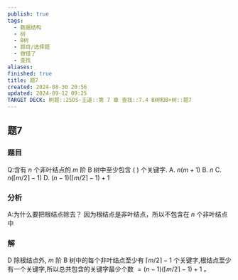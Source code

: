 ```yaml
---
publish: true
tags:
  - 数据结构
  - 树
  - B树
  - 题目/选择题
  - 做错了
  - 查找
aliases: 
finished: true
title: 题7
created: 2024-08-30 20:56
updated: 2024-09-12 09:25
TARGET DECK: 刷题::25DS-王道::第 7 章 查找::7.4 B树和B+树::题7
---
```

## 题7
### 题目
Q:含有 $n$ 个非叶结点的 $m$ 阶 $\mathrm{B}$ 树中至少包含 ( ) 个关键字.
A. $n\left( {m + 1}\right)$ 
B. $n$ 
C. $n\left( {\lceil m/2\rceil  - 1}\right)$ 
D. $\left( {n - 1}\right) \left( {\lceil m/2\rceil  - 1}\right)  + 1$
### 分析
A:为什么要把根结点除去？
因为根结点是非叶结点，所以不包含在 $n$ 个非叶结点中
### 解
D
除根结点外, $m$ 阶 $\mathrm{B}$ 树中的每个非叶结点至少有 $\lceil m/2\rceil  - 1$ 个关键字,根结点至少有一个关键字,所以总共包含的关键字最少个数 $= \left( {n - 1}\right) \left( {\lceil m/2\rceil  - 1}\right)  + 1$ 。
<!--ID: 1726632849837-->


